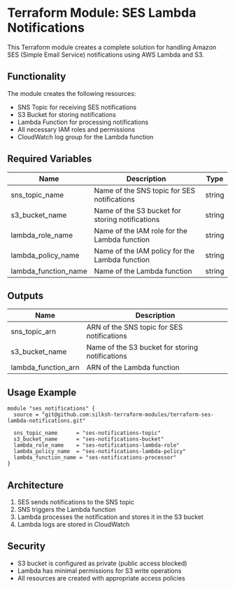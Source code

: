 # Terraform Module: SES Lambda Notifications

This Terraform module creates a complete solution for handling Amazon SES (Simple Email Service) notifications using AWS Lambda and S3.

## Functionality

The module creates the following resources:

- SNS Topic for receiving SES notifications
- S3 Bucket for storing notifications
- Lambda Function for processing notifications
- All necessary IAM roles and permissions
- CloudWatch log group for the Lambda function

## Required Variables

| Name | Description | Type |
|------|-------------|------|
| sns_topic_name | Name of the SNS topic for SES notifications | string |
| s3_bucket_name | Name of the S3 bucket for storing notifications | string |
| lambda_role_name | Name of the IAM role for the Lambda function | string |
| lambda_policy_name | Name of the IAM policy for the Lambda function | string |
| lambda_function_name | Name of the Lambda function | string |

## Outputs

| Name | Description |
|------|-------------|
| sns_topic_arn | ARN of the SNS topic for SES notifications |
| s3_bucket_name | Name of the S3 bucket for storing notifications |
| lambda_function_arn | ARN of the Lambda function |

## Usage Example

```hcl
module "ses_notifications" {
  source = "git@github.com:silksh-terraform-modules/terraform-ses-lambda-notifications.git"

  sns_topic_name      = "ses-notifications-topic"
  s3_bucket_name      = "ses-notifications-bucket"
  lambda_role_name    = "ses-notifications-lambda-role"
  lambda_policy_name  = "ses-notifications-lambda-policy"
  lambda_function_name = "ses-notifications-processor"
}
```

## Architecture

1. SES sends notifications to the SNS topic
2. SNS triggers the Lambda function
3. Lambda processes the notification and stores it in the S3 bucket
4. Lambda logs are stored in CloudWatch

## Security

- S3 bucket is configured as private (public access blocked)
- Lambda has minimal permissions for S3 write operations
- All resources are created with appropriate access policies
